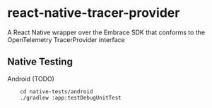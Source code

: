 # react-native-tracer-provider

A React Native wrapper over the Embrace SDK that conforms to the OpenTelemetry TracerProvider interface

## Native Testing

Android (TODO)

```
    cd native-tests/android
    ./gradlew :app:testDebugUnitTest
```
